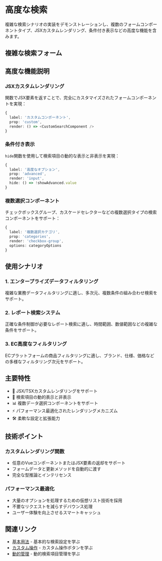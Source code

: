 # 高度な検索

複雑な検索シナリオの実装をデモンストレーションし、複数のフォームコンポーネントタイプ、JSXカスタムレンダリング、条件付き表示などの高度な機能を含みます。

## 複雑な検索フォーム

<DemoPreview dir="demos/ma-search/advanced-search" />

## 高度な機能説明

### JSXカスタムレンダリング
関数でJSX要素を返すことで、完全にカスタマイズされたフォームコンポーネントを実現：

```typescript
{
  label: 'カスタムコンポーネント',
  prop: 'custom',
  render: () => <CustomSearchComponent />
}
```

### 条件付き表示
`hide`関数を使用して検索項目の動的な表示と非表示を実現：

```typescript
{
  label: '高度なオプション',
  prop: 'advanced',
  render: 'input',
  hide: () => !showAdvanced.value
}
```

### 複数選択コンポーネント
チェックボックスグループ、カスケードセレクターなどの複数選択タイプの検索コンポーネントをサポート：

```typescript
{
  label: '複数選択カテゴリ',
  prop: 'categories',
  render: 'checkbox-group',
  options: categoryOptions
}
```

## 使用シナリオ

### 1. エンタープライズデータフィルタリング
複雑な業務データフィルタリングに適し、多次元、複数条件の組み合わせ検索をサポート。

### 2. レポート検索システム  
正確な条件制御が必要なレポート検索に適し、時間範囲、数値範囲などの複雑な条件をサポート。

### 3. EC高度なフィルタリング
ECプラットフォームの商品フィルタリングに適し、ブランド、仕様、価格などの多様なフィルタリング次元をサポート。

## 主要特性

- 🎯 JSX/TSXカスタムレンダリングをサポート
- 🔄 検索項目の動的表示と非表示
- 📊 複数データ選択コンポーネントをサポート
- ⚡ パフォーマンス最適化されたレンダリングメカニズム
- 🛠 柔軟な設定と拡張能力

## 技術ポイント

### カスタムレンダリング関数
- 任意のVueコンポーネントまたはJSX要素の返却をサポート
- フォームデータと更新メソッドを自動的に渡す
- 完全な型推論とインテリセンス

### パフォーマンス最適化
- 大量のオプションを処理するための仮想リスト技術を採用
- 不要なリクエストを減らすデバウンス処理
- ユーザー体験を向上させるスマートキャッシュ

## 関連リンク

- [基本用法](./basic-usage) - 基本的な検索設定を学ぶ
- [カスタム操作](./custom-actions) - カスタム操作ボタンを学ぶ
- [動的管理](./dynamic-items) - 動的検索項目管理を学ぶ